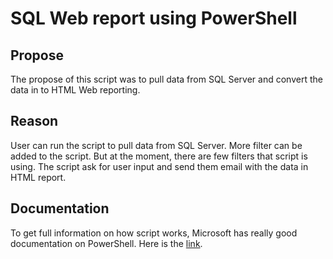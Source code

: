 # SQL Web report using PowerShell 

## Propose
The propose of this script was to pull data from SQL Server and convert the data in to HTML Web reporting. 

## Reason
User can run the script to pull data from SQL Server. More filter can be added to the script. But at the moment, there are few filters that script is using. The script ask for user input and send them email with the data in HTML report. 

## Documentation 
To get full information on how script works, Microsoft has really good documentation on PowerShell. Here is  the [link](https://docs.microsoft.com/en-us/powershell/).